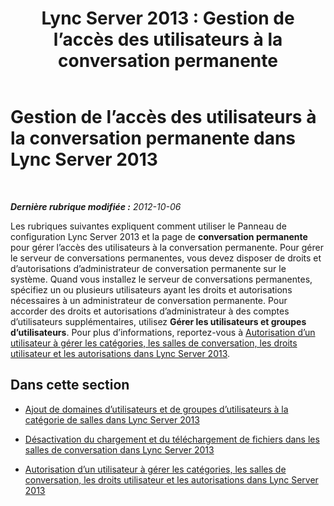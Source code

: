 ﻿---
title: 'Lync Server 2013 : Gestion de l’accès des utilisateurs à la conversation permanente'
TOCTitle: Gestion de l’accès des utilisateurs à la conversation permanente
ms:assetid: 588fab46-2960-435b-9ec0-7460079a9088
ms:mtpsurl: https://technet.microsoft.com/fr-fr/library/Gg398387(v=OCS.15)
ms:contentKeyID: 49297306
ms.date: 05/20/2016
mtps_version: v=OCS.15
ms.translationtype: HT
---

# Gestion de l’accès des utilisateurs à la conversation permanente dans Lync Server 2013

 

_**Dernière rubrique modifiée :** 2012-10-06_

Les rubriques suivantes expliquent comment utiliser le Panneau de configuration Lync Server 2013 et la page de **conversation permanente** pour gérer l’accès des utilisateurs à la conversation permanente. Pour gérer le serveur de conversations permanentes, vous devez disposer de droits et d’autorisations d’administrateur de conversation permanente sur le système. Quand vous installez le serveur de conversations permanentes, spécifiez un ou plusieurs utilisateurs ayant les droits et autorisations nécessaires à un administrateur de conversation permanente. Pour accorder des droits et autorisations d’administrateur à des comptes d’utilisateurs supplémentaires, utilisez **Gérer les utilisateurs et groupes d’utilisateurs**. Pour plus d’informations, reportez-vous à [Autorisation d’un utilisateur à gérer les catégories, les salles de conversation, les droits utilisateur et les autorisations dans Lync Server 2013](lync-server-2013-enabling-a-user-to-manage-categories-chat-rooms-and-user-rights-and-permissions.md).

## Dans cette section

  - [Ajout de domaines d’utilisateurs et de groupes d’utilisateurs à la catégorie de salles dans Lync Server 2013](lync-server-2013-adding-domains-of-users-and-user-groups-to-the-room-category.md)

  - [Désactivation du chargement et du téléchargement de fichiers dans les salles de conversation dans Lync Server 2013](lync-server-2013-disabling-uploading-and-downloading-files-in-chat-rooms.md)

  - [Autorisation d’un utilisateur à gérer les catégories, les salles de conversation, les droits utilisateur et les autorisations dans Lync Server 2013](lync-server-2013-enabling-a-user-to-manage-categories-chat-rooms-and-user-rights-and-permissions.md)

